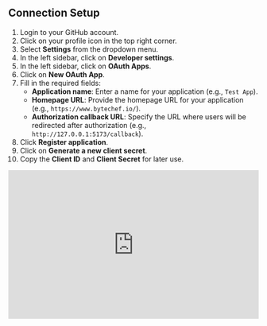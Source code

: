 ## Connection Setup

1. Login to your GitHub account.
2. Click on your profile icon in the top right corner.
3. Select **Settings** from the dropdown menu.
4. In the left sidebar, click on **Developer settings**.
5. In the left sidebar, click on **OAuth Apps**.
6. Click on **New OAuth App**.
7. Fill in the required fields:
    - **Application name**: Enter a name for your application (e.g., `Test App`).
    - **Homepage URL**: Provide the homepage URL for your application (e.g., `https://www.bytechef.io/`).
    - **Authorization callback URL**: Specify the URL where users will be redirected after authorization (e.g., `http://127.0.0.1:5173/callback`).
8. Click **Register application**.
9. Click on **Generate a new client secret**.
10. Copy the **Client ID** and **Client Secret** for later use.

<div style="position:relative;height:0;width:100%;overflow:hidden;z-index:99999;box-sizing:border-box;padding-bottom:calc(53.02672956% + 32px)">
<iframe src="https://www.guidejar.com/embed/bhsAUb5TGIexsFuLBica?type=1&controls=on" width="100%" height="100%" style="height:100%;position:absolute;inset:0" allowfullscreen frameborder="0"></iframe>
</div>
